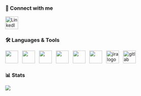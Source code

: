 
### 📌 Connect with me  
<a href="https://linkedin.com/in/kayal-prashanth-r" target="_blank">
  <img src="https://cdn.jsdelivr.net/gh/devicons/devicon/icons/linkedin/linkedin-original.svg" alt="LinkedIn" width="40" height="40"/>
</a>


### 🛠️ Languages & Tools  

<p align="left">
  <img src="https://cdn.jsdelivr.net/gh/devicons/devicon/icons/java/java-original.svg" width="40" height="40"/>
  <img width="5" />
  <img src="https://cdn.jsdelivr.net/gh/devicons/devicon/icons/javascript/javascript-original.svg" width="40" height="40"/>
  <img width="5" />
  <img src="https://cdn.jsdelivr.net/gh/devicons/devicon/icons/selenium/selenium-original.svg" width="40" height="40"/>
  <img width="5" />
  <img src="https://playwright.dev/img/playwright-logo.svg" width="40" height="40"/>
  <img width="5" />
  <img src="https://cdn.jsdelivr.net/gh/devicons/devicon/icons/postman/postman-original.svg" width="40" height="40"/>
  <img width="5" />
  <img src="https://cdn.jsdelivr.net/gh/devicons/devicon/icons/cucumber/cucumber-plain.svg" width="40" height="40"/>
  <img width="5" />
  <img src="https://cdn.jsdelivr.net/gh/devicons/devicon/icons/jira/jira-original.svg" height="40" alt="jira logo"  />
  <img width="5" />
  <img src="https://cdn.jsdelivr.net/gh/devicons/devicon/icons/gitlab/gitlab-original.svg" height="40" alt="gitlab logo"  />
</p>


### 📊 Stats  

![](https://github-readme-stats.vercel.app/api/top-langs/?username=kayalprashanthr&theme=dark&hide_border=true&layout=compact)
